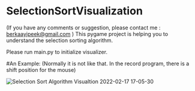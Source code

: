 # SelectionSortVisualization
(If you have any comments or suggestion, please contact me : berkaayipeek@gmail.com )
This pygame project is helping you to understand the selection sorting algorithm. 

Please run main.py to initialize visualizer.

#An Example: 
(Normally it is not like that. In the record program, there is a shift position for the mouse)

![Selection Sort Algorithm Visualtion 2022-02-17 17-05-30](https://user-images.githubusercontent.com/61635625/154499610-d7a6527e-e48a-4304-8f76-46ad33e6cfec.gif)
